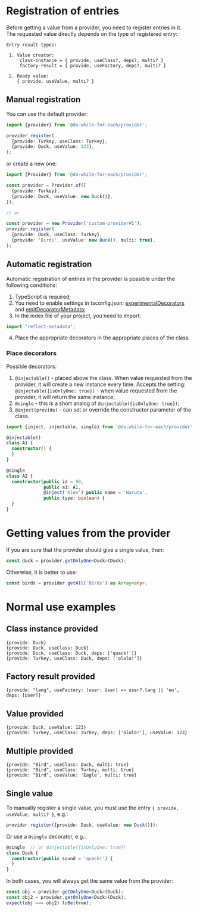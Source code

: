 # Registration of entries

Before getting a value from a provider, you need to register entries in it.  
The requested value directly depends on the type of registered entry:

```
Entry result types:

 1. Value creator:
     class-instance = { provide, useClass?, deps?, multi? }
     factory-result = { provide, useFactory, deps?, multi? }

 2. Ready value:
    { provide, useValue, multi? }
```

## Manual registration

You can use the default provider:

```typescript
import {provider} from '@do-while-for-each/provider';

provider.register(
  {provide: Turkey, useClass: Turkey},
  {provide: Duck, useValue: 123},
);
```

or create a new one:

```typescript
import {Provider} from '@do-while-for-each/provider';

const provider = Provider.of([
  {provide: Turkey},
  {provide: Duck, useValue: new Duck()},
]);

// or

const provider = new Provider('custom-provider#1');
provider.register(
  {provide: Duck, useClass: Turkey},
  {provide: 'Birds', useValue: new Duck(), multi: true},
);
```

## Automatic registration

Automatic registration of entries in the provider is possible under the following conditions:

1. TypeScript is required;
2. You need to enable settings in tsconfig.json: [experimentalDecorators](https://www.typescriptlang.org/tsconfig#experimentalDecorators) and [emitDecoratorMetadata](https://www.typescriptlang.org/tsconfig#emitDecoratorMetadata);
3. In the index file of your project, you need to import:

```typescript
import "reflect-metadata";
```

4. Place the appropriate decorators in the appropriate places of the class.

### Place decorators

Possible decorators:

1. `@injectable()` - placed above the class. When value requested from the provider, it will create a new instance every time. Accepts the setting: `@injectable({isOnlyOne: true})` - when value requested from the provider, it will return the same instance;
2. `@single` - this is a short analog of `@injectable({isOnlyOne: true})`;
3. `@inject(provide)` - can set or override the constructor parameter of the class.

```typescript
import {inject, injectable, single} from '@do-while-for-each/provider';

@injectable()
class A1 {
  constructor() {
  }
}

@single
class A2 {
  constructor(public id = 90,
              public a1: A1,
              @inject('Alex') public name = 'Naruto',
              public type: boolean) {
  }
}
```

# Getting values from the provider

If you are sure that the provider should give a single value, then:

```typescript
const duck = provider.getOnlyOne<Duck>(Duck);
```

Otherwise, it is better to use:

```typescript
const birds = provider.getAll('Birds') as Array<any>;
```

# Normal use examples

## Class instance provided

```
{provide: Duck}
{provide: Duck, useClass: Duck}
{provide: Duck, useClass: Duck, deps: ['quack!']}
{provide: Turkey, useClass: Duck, deps: ['ololo!']}
```

## Factory result provided

```
{provide: "lang", useFactory: (user: User) => user?.lang || 'en', deps: [User]}
```

## Value provided

```
{provide: Duck, useValue: 123}
{provide: Turkey, useClass: Turkey, deps: ['ololo!'], useValue: 123}
```

## Multiple provided

```
{provide: "Bird", useClass: Duck, multi: true}
{provide: "Bird", useClass: Turkey, multi: true}
{provide: "Bird", useValue: 'Eagle', multi: true}
```

## Single value

To manually register a single value, you must use the entry `{ provide, useValue, multi? }`, e.g.:

```typescript
provider.register({provide: Duck, useValue: new Duck()});
```

Or use a `@single` decorator, e.g.:

```typescript
@single  // or @injectable({isOnlyOne: true})
class Duck {
  constructor(public sound = 'quack!') {
  }
}
```

In both cases, you will always get the same value from the provider:

```typescript
const obj = provider.getOnlyOne<Duck>(Duck);
const obj2 = provider.getOnlyOne<Duck>(Duck);
expect(obj === obj2).toBe(true);
```

